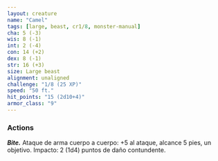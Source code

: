 ```yaml
---
layout: creature
name: "Camel"
tags: [large, beast, cr1/8, monster-manual]
cha: 5 (-3)
wis: 8 (-1)
int: 2 (-4)
con: 14 (+2)
dex: 8 (-1)
str: 16 (+3)
size: Large beast
alignment: unaligned
challenge: "1/8 (25 XP)"
speed: "50 ft."
hit_points: "15 (2d10+4)"
armor_class: "9"
---
```


### Actions

***Bite.*** Ataque de arma cuerpo a cuerpo: +5 al ataque, alcance 5 pies, un objetivo. Impacto: 2 (1d4) puntos de daño contundente.